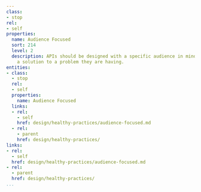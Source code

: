 ```yaml
---
class:
- stop
rel:
- self
properties:
  name: Audience Focused
  sort: 214
  level: 2
  description: APIs should be designed with a specific audience in mind, providing
    a solution to a problem they are having.
entities:
- class:
  - stop
  rel:
  - self
  properties:
    name: Audience Focused
  links:
  - rel:
    - self
    href: design/healthy-practices/audience-focused.md
  - rel:
    - parent
    href: design/healthy-practices/
links:
- rel:
  - self
  href: design/healthy-practices/audience-focused.md
- rel:
  - parent
  href: design/healthy-practices/
...
```

